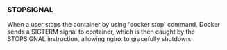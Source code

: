 ### STOPSIGNAL
When a user stops the container by using 'docker stop' command, Docker sends a SIGTERM signal to container, which is then caught by the STOPSIGNAL instruction, allowing nginx to gracefully shutdown. 
